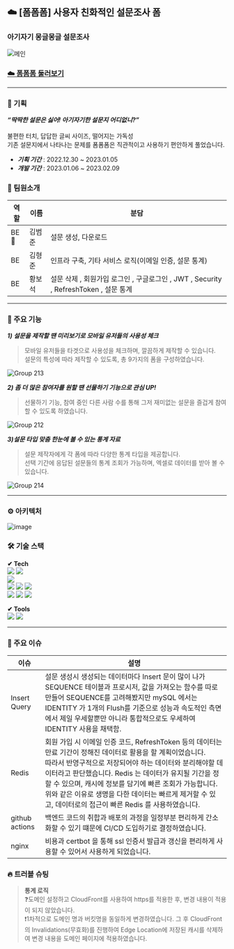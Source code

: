 ## ☁️ [폼폼폼] 사용자 친화적인 설문조사 폼 <br/>
### 아기자기 몽글몽글 설문조사 
![메인](https://user-images.githubusercontent.com/101397314/216868532-a5e4005b-d14f-4ea6-85e4-6a6ec9a318a3.png)

### [☁️ 폼폼폼 둘러보기](www.foamfoamform.com)

---
### 💭 기획
***“딱딱한 설문은 싫어! 아기자기한 설문지 어디없니?”***<br/>
<br/>
불편한 터치, 답답한 글씨 사이즈, 떨어지는 가독성<br/>
기존 설문지에서 나타나는 문제를 폼폼폼은 직관적이고 사용하기 편안하게 풀었습니다.

- ***기획 기간*** : 2022.12.30 ~ 2023.01.05
- ***개발 기간*** : 2023.01.06 ~ 2023.02.09

### 👥 팀원소개

|역할|이름|분담|
|-----------|------------|-------------------------------|
|BE🔰|김범준|설문 생성, 다운로드|
|BE|김형준|인프라 구축, 기타 서비스 로직(이메일 인증, 설문 통계)|
|BE|황보석|설문 삭제 , 회원가입 로그인 , 구글로그인 , JWT , Security , RefreshToken , 설문 통계|

---
### 🔎 주요 기능 

***1) 설문을 제작할 땐 미리보기로 모바일 유저들의 사용성 체크*** <br/>
> 모바일 유저들을 타겟으로 사용성을 체크하며, 깔끔하게 제작할 수 있습니다.<br/>
설문의 특성에 따라 제작할 수 있도록, 총 9가지의 폼을 구성하였습니다.

![Group 213](https://user-images.githubusercontent.com/101397314/216897782-ea66002f-eb95-4abb-a3d2-9d4e6e32805a.png)

***2) 좀 더 많은 참여자를 원할 땐 선물하기 기능으로 관심 UP!*** <br/>
> 선물하기 기능, 참여 중인 다른 사람 수를 통해 그저 재미없는 설문을 즐겁게 참여할 수 있도록 하였습니다.

![Group 212](https://user-images.githubusercontent.com/101397314/216897768-9bbc5ff1-6a86-4cfc-adb4-f4f174cd91c1.png)

***3)설문 타입 맞춤 한눈에 볼 수 있는 통계 자료*** <br/>
> 설문 제작자에게 각 폼에 따라 다양한 통계 타입을 제공합니다.<br/>
선택 기간에 응답된 설문들의 통계 조회가 가능하며, 엑셀로 데이터를 받아 볼 수 있습니다.

![Group 214](https://user-images.githubusercontent.com/101397314/216897793-40d2ce1f-62d6-4e40-80b1-678034852992.png)

---
### ⚙ 아키텍처
![image](https://user-images.githubusercontent.com/101397314/216868691-59fe224c-d9c6-4dc2-b92a-db54cef74592.png)

### 🛠️ 기술 스택
**✔︎ Tech**<br/>
<img src="https://img.shields.io/badge/Spring Boot-6DB33F?style=for-the-badge&logo=Spring Boot&logoColor=white">
<img src="https://img.shields.io/badge/Spring Security-6DB33F?style=for-the-badge&logo=Spring Security&logoColor=white"></br>
<img src="https://img.shields.io/badge/GitHub Actions-2088FF?style=for-the-badge&logo=GitHub Actions&logoColor=white"></br>
<img src="https://img.shields.io/badge/Amazon EC2-FF9900?style=for-the-badge&logo=Amazon EC2&logoColor=white">
<img src="https://img.shields.io/badge/Amazon S3-569A31?style=for-the-badge&logo=Amazon S3&logoColor=white">
<img src="https://img.shields.io/badge/Amazon RDS-527FFF?style=for-the-badge&logo=Amazon RDS&logoColor=white"></br>
<img src="https://img.shields.io/badge/Redis-DC382D?style=for-the-badge&logo=Redis&logoColor=white">
<img src="https://img.shields.io/badge/NGINX-009639?style=for-the-badge&logo=NGINX&logoColor=white">
<img src="https://img.shields.io/badge/MySQL-4479A1?style=for-the-badge&logo=MySQL&logoColor=white">


**✔︎ Tools**<br/>
<img src="https://img.shields.io/badge/git-F05032?style=for-the-badge&logo=git&logoColor=white">
<img src="https://img.shields.io/badge/github-181717?style=for-the-badge&logo=github&logoColor=white">

---
### 🔧 주요 이슈
|이슈|설명|
|------|-------------------------------------|
|Insert Query|설문 생성시 생성되는 데이터마다 Insert 문이 많이 나가 SEQUENCE 테이블과 프로시저, 값을 가져오는 함수를 따로 만들어 SEQUENCE를 고려해봤지만 mySQL 에서는 IDENTITY 가 1개의 Flush를 기준으로 성능과 속도적인 측면에서 제일 우세할뿐만 아니라 통합적으로도 우세하여 IDENTITY 사용을 채택함.|
|Redis|회원 가입 시 이메일 인증 코드, RefreshToken 등의 데이터는 만료 기간이 정해진 데이터로 활용을 할 계획이었습니다.<br/>따라서 반영구적으로 저장되어야 하는 데이터와 분리해야할 데이터라고 판단했습니다. Redis 는 데이터가 유지될 기간을 정할 수 있으며, 캐시에 정보를 담기에 빠른 조회가 가능합니다.위와 같은 이유로 생명을 다한 데이터는 빠르게 제거할 수 있고, 데이터로의 접근이 빠른 Redis 를 사용하였습니다.|
|github actions|백엔드 코드의 취합과 배포의 과정을 일정부분 편리하게 간소화할 수 있기 떄문에 CI/CD 도입하기로 결정하였습니다.|
|nginx|비용과 certbot 을 통해 ssl 인증서 발급과 갱신을 편리하게 사용할 수 있어서 사용하게 되었습니다.|

### 🔥 트러블 슈팅

> **통계 로직**<br/>
❓도메인 설정하고 CloudFront를 사용하여 https를 적용한 후, 변경 내용이 적용이 되지 않았습니다.<br/>
❗️1차적으로 도메인 명과 버킷명을 동일하게 변경하였습니다. 그 후 CloudFront의 Invalidations(무효화)를 진행하여 Edge Location에 저장된 캐시를 삭제하여 변경 내용을 도메인 페이지에 적용하였습니다.
